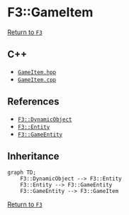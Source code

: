 # F3::GameItem

[Return to `F3`](/docs/F3.md)

## C++

- [`GameItem.hpp`](/c++/include/GameItem.hpp)
- [`GameItem.cpp`](/c++/source/GameItem.cpp)

## References

- [`F3::DynamicObject`](/docs/F3/DynamicObject.md)
- [`F3::Entity`](/docs/F3/Entity.md)
- [`F3::GameEntity`](/docs/F3/GameEntity.md)

## Inheritance

```mermaid
graph TD;
    F3::DynamicObject --> F3::Entity
    F3::Entity --> F3::GameEntity
    F3::GameEntity --> F3::GameItem
```

[Return to `F3`](/docs/F3.md)